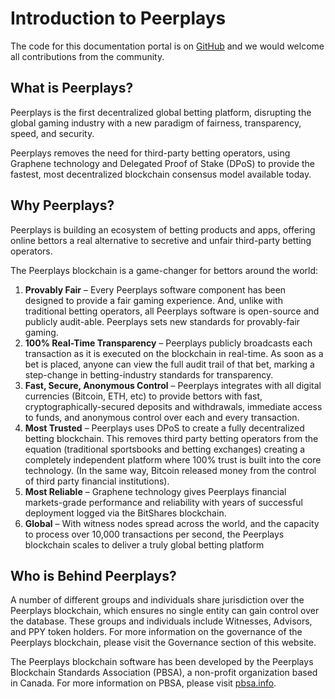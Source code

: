 # Introduction to Peerplays

The code for this documentation portal is on [GitHub](https://github.com/PBSA/Technical-Documents/blob/master/README.md) and we would welcome all contributions from the community.

## What is Peerplays?

Peerplays is the first decentralized global betting platform, disrupting the global gaming industry with a new paradigm of fairness, transparency, speed, and security. 

Peerplays removes the need for third-party betting operators, using Graphene technology and Delegated Proof of Stake \(DPoS\) to provide the fastest, most decentralized blockchain consensus model available today.

## Why Peerplays?

Peerplays is building an ecosystem of betting products and apps, offering online bettors a real alternative to secretive and unfair third-party betting operators.

The Peerplays blockchain is a game-changer for bettors around the world:

1. **Provably Fair** – Every Peerplays software component has been designed to provide a fair gaming experience. And, unlike with traditional betting operators, all Peerplays software is open-source and publicly audit-able. Peerplays sets new standards for provably-fair gaming.
2. **100% Real-Time Transparency** – Peerplays publicly broadcasts each transaction as it is executed on the blockchain in real-time. As soon as a bet is placed, anyone can view the full audit trail of that bet, marking a step-change in betting-industry standards for transparency.
3. **Fast, Secure, Anonymous Control** – Peerplays integrates with all digital currencies \(Bitcoin, ETH, etc\) to provide bettors with fast, cryptographically-secured deposits and withdrawals, immediate access to funds, and anonymous control over each and every transaction.
4. **Most Trusted** – Peerplays uses DPoS to create a fully decentralized betting blockchain. This removes third party betting operators from the equation \(traditional sportsbooks and betting exchanges\) creating a completely independent platform where 100% trust is built into the core technology. \(In the same way, Bitcoin released money from the control of third party financial institutions\).
5. **Most Reliable** – Graphene technology gives Peerplays financial markets-grade performance and reliability with years of successful deployment logged via the BitShares blockchain.
6. **Global** – With witness nodes spread across the world, and the capacity to process over 10,000 transactions per second, the Peerplays blockchain scales to deliver a truly global betting platform

## Who is Behind Peerplays?

A number of different groups and individuals share jurisdiction over the Peerplays blockchain, which ensures no single entity can gain control over the database. These groups and individuals include Witnesses, Advisors, and PPY token holders. For more information on the governance of the Peerplays blockchain, please visit the Governance section of this website.

The Peerplays blockchain software has been developed by the Peerplays Blockchain Standards Association \(PBSA\), a non-profit organization based in Canada. For more information on PBSA, please visit [pbsa.info](http://www.pbsa.info/).

